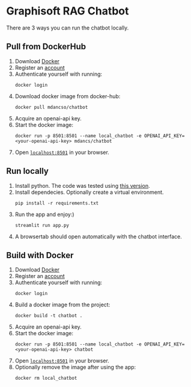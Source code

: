 # Graphisoft RAG Chatbot

There are 3 ways you can run the chatbot locally.

## Pull from DockerHub

1. Download [Docker](https://www.docker.com/get-started/)
2. Register an [account](https://login.docker.com/u/login)
3. Authenticate yourself with running:
    ```
    docker login
    ```
4. Download docker image from docker-hub:
    ```
    docker pull mdancso/chatbot
    ```
5. Acquire an openai-api key.
6. Start the docker image:
    ```
    docker run -p 8501:8501 --name local_chatbot -e OPENAI_API_KEY=<your-openai-api-key> mdancs/chatbot
    ```
7. Open [`localhost:8501`](https://localhost:8501) in your browser.

## Run locally

1. Install python. The code was tested using [this version](https://www.python.org/downloads/release/python-3913/).
2. Install dependecies. Optionally create a virtual environment.
    ```
    pip install -r requirements.txt
    ```
3. Run the app and enjoy:)
    ```
    streamlit run app.py
    ```
4. A browsertab should open automatically with the chatbot interface.

## Build with Docker

1. Download [Docker](https://www.docker.com/get-started/)
2. Register an [account](https://login.docker.com/u/login)
3. Authenticate yourself with running:
    ```
    docker login
    ```
4. Build a docker image from the project:
    ```
    docker build -t chatbot .
    ```
5. Acquire an openai-api key.
6. Start the docker image:
    ```
    docker run -p 8501:8501 --name local_chatbot -e OPENAI_API_KEY=<your-openai-api-key> chatbot
    ```
7. Open [`localhost:8501`](https://localhost:8501) in your browser.
8. Optionally remove the image after using the app:
    ```
    docker rm local_chatbot
    ```

